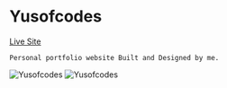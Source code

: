# Yusofcodes

[Live Site](https://yusofcodes.netlify.app/)

```
Personal portfolio website Built and Designed by me.
```

![Yusofcodes](https://github.com/yusof29/yusofcodes/blob/452176139027b73564f2633323dd5bda93fb5cd3/src/assets/readme/yusofcodesDark.png "Yusofcodes")
![Yusofcodes](https://github.com/yusof29/yusofcodes/blob/452176139027b73564f2633323dd5bda93fb5cd3/src/assets/readme/yusofcodesLight.png "Yusofcodes")
